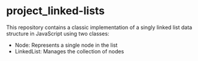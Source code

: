 # project_linked-lists

This repository contains a classic implementation of a singly linked list data structure in JavaScript using two classes:
- Node: Represents a single node in the list
- LinkedList: Manages the collection of nodes